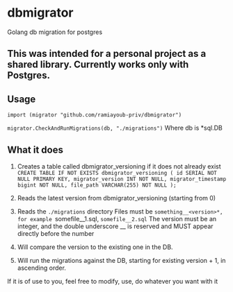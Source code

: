 # dbmigrator
Golang db migration for postgres

## This was intended for a personal project as a shared library. Currently works only with Postgres.

## Usage

`import (migrator "github.com/ramiayoub-priv/dbmigrator")`

`migrator.CheckAndRunMigrations(db, "./migrations")`
Where db is *sql.DB

## What it does

1. Creates a table called dbmigrator_versioning if it does not already exist
`CREATE TABLE IF NOT EXISTS dbmigrator_versioning
	(
		id SERIAL NOT NULL PRIMARY KEY,
		migrator_version INT NOT NULL,
		migrator_timestamp bigint NOT NULL,
		file_path VARCHAR(255) NOT NULL
	);`
  
2. Reads the latest version from dbmigrator_versioning (starting from 0)
3. Reads the `./migrations` directory
Files must be `something__<version>*, for example `somefile__1.sql, `somefile__2.sql`
The version must be an integer, and the double underscore __ is reserved and MUST appear directly before the number
4. Will compare the version to the existing one in the DB.
5. Will run the migrations against the DB, starting for existing version + 1, in ascending order.

If it is of use to you, feel free to modify, use, do whatever you want with it
